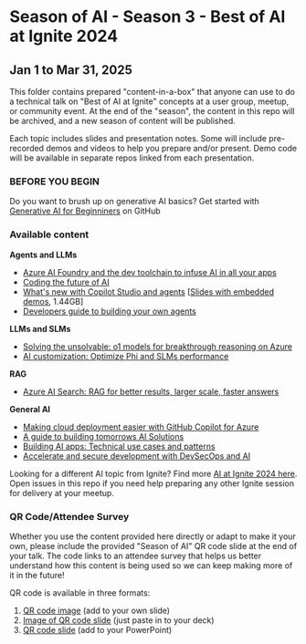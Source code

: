 # Season of AI - Season 3 - Best of AI at Ignite 2024

## Jan 1 to Mar 31, 2025

This folder contains prepared "content-in-a-box" that anyone can use to do a technical talk on "Best of AI at Ignite" concepts at a user group, meetup, or community event. At the end of the "season", the content in this repo will be archived, and a new season of content will be published.

Each topic includes slides and presentation notes. Some will include pre-recorded demos and videos to help you prepare and/or present. Demo code will be available in separate repos linked from each presentation.

### BEFORE YOU BEGIN

Do you want to brush up on generative AI basics? Get started with [Generative AI for Beginniners](https://microsoft.github.io/generative-ai-for-beginners/) on GitHub

### Available content

**Agents and LLMs**
- [Azure AI Foundry and the dev toolchain to infuse AI in all your apps](./azure-ai-foundry-dev-toolchain.md)
- [Coding the future of AI](https://ignite.microsoft.com/en-US/sessions/BRK115)
- [What's new with Copilot Studio and agents](https://ignite.microsoft.com/en-US/sessions/BRK165) [[Slides with embedded demos](https://github.com/microsoft/community-content/blob/main/SeasonOfAI-S3-BestOfIgnite/What.s.new.with.Copilot.Studio.and.Agents_Ignite.2024_with.Demos.pptx), 1.44GB]
- [Developers guide to building your own agents](https://ignite.microsoft.com/en-US/sessions/BRK167)
  
**LLMs and SLMs**
- [Solving the unsolvable: o1 models for breakthrough reasoning on Azure](https://ignite.microsoft.com/en-US/sessions/BRK110)
- [AI customization: Optimize Phi and SLMs performance](./AI%20customization:%20Optimize%20Phi%20and%20SLMs%20performance.md)

**RAG**
- [Azure AI Search: RAG for better results, larger scale, faster answers](https://ignite.microsoft.com/en-US/sessions/BRK105)

**General AI**
- [Making cloud deployment easier with GitHub Copilot for Azure](https://ignite.microsoft.com/en-US/sessions/LAB412)
- [A guide to building tomorrows AI Solutions](./A%20guide%20to%20building%20tomorrows%20AI%20Solutions.md)
- [Building AI apps: Technical use cases and patterns](https://ignite.microsoft.com/en-US/sessions/BRK142)
- [Accelerate and secure development with DevSecOps and AI](https://ignite.microsoft.com/en-US/sessions/BRK140)


Looking for a different AI topic from Ignite? Find more [AI at Ignite 2024 here](https://github.com/Azure/azure-ai-at-ignite). Open issues in this repo if you need help preparing any other Ignite session for delivery at your meetup.

### QR Code/Attendee Survey

Whether you use the content provided here directly or adapt to make it your own, please include the provided "Season of AI" QR code slide at the end of your talk. The code links to an attendee survey that helps us better understand how this content is being used so we can keep making more of it in the future!

QR code is available in three formats:

1. [QR code image](SeasonOfAI-AttendeeSurvey-QR.png) (add to your own slide)
2. [Image of QR code slide](SeasonOfAI-AttendeeSurveyQR-Slide.png) (just paste in to your deck)
3. [QR code slide](SeasonOfAI-AttendeeSurveyQR-Slide.pptx) (add to your PowerPoint)
